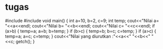 tugas
=====
#include<iostream>
#include<conio>
void main()
{
	int a=10, b=2, c=9;
   int temp;
   cout<<"Nilai a= "<<a<<endl;
   cout<<"Nilai b= "<<b<<endl;
   cout<<"Nilai c= "<<c<<endl;
   if (a>b)
   {
   	temp=a;
      a=b;
      b=temp;
   }
   if (b>c)
   {
   	temp=b;
      b=c;
      c=temp;
   }
   if (a>c)
   {
   	temp=a;
      a=c;
      c=temp;
   }
   cout<<"Nilai yang diurutkan :"<<a<<" "<<b<<" "<<c;
   getch();
}
